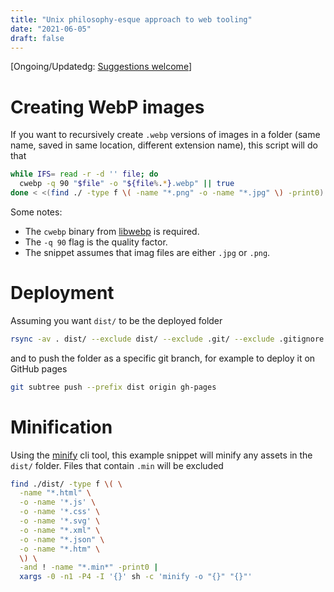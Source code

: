 ```yaml
---
title: "Unix philosophy-esque approach to web tooling"
date: "2021-06-05"
draft: false
---
```


[Ongoing/Updatedg: [Suggestions welcome](https://github.com/TheDen/thoughts.theden.sh)]

# Creating WebP images
If you want to recursively create `.webp` versions of images in a folder (same name, saved in same location, different extension name), this script will do that

```bash
while IFS= read -r -d '' file; do
  cwebp -q 90 "$file" -o "${file%.*}.webp" || true
done < <(find ./ -type f \( -name "*.png" -o -name "*.jpg" \) -print0)
```

Some notes:

* The `cwebp` binary from [libwebp](https://storage.googleapis.com/downloads.webmproject.org/releases/webp/index.html) is required.
* The `-q 90` flag is the quality factor.
* The snippet assumes that imag files are either `.jpg` or `.png`.


# Deployment

Assuming you want `dist/` to be the deployed folder

```bash
rsync -av . dist/ --exclude dist/ --exclude .git/ --exclude .gitignore
```

and to push the folder as a specific git branch, for example to deploy it on GitHub pages

```bash
git subtree push --prefix dist origin gh-pages
```


# Minification 

Using the [minify](https://github.com/tdewolff/minify) cli tool, this example snippet will minify any assets in the `dist/` folder. Files that contain `.min` will be excluded

```bash
find ./dist/ -type f \( \
  -name "*.html" \
  -o -name '*.js' \
  -o -name '*.css' \
  -o -name '*.svg' \
  -o -name "*.xml" \
  -o -name "*.json" \
  -o -name "*.htm" \
  \) \
  -and ! -name "*.min*" -print0 |
  xargs -0 -n1 -P4 -I '{}' sh -c 'minify -o "{}" "{}"'
```